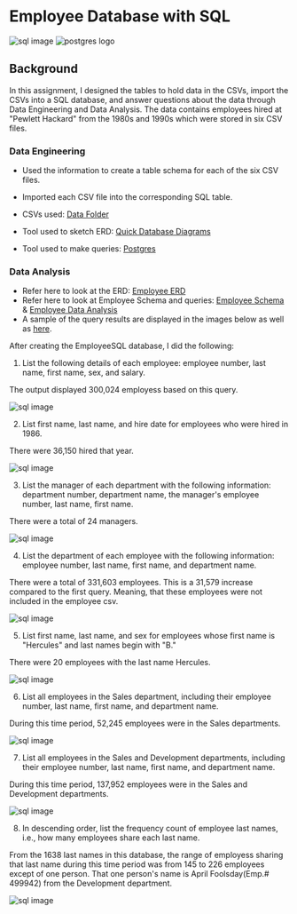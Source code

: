 # Employee Database with SQL

![sql image](images/sql.png) ![postgres logo](images/logoPostgreSQL.png)

## Background

In this assignment, I designed the tables to hold data in the CSVs, import the CSVs into a SQL database, and answer questions about the data through Data Engineering and Data Analysis. The data contains employees hired at "Pewlett Hackard" from the 1980s and 1990s which were stored in six CSV files.

### Data Engineering

* Used the information to create a table schema for each of the six CSV files. 
* Imported each CSV file into the corresponding SQL table. 

* CSVs used: [Data Folder](https://github.com/Tam-ala/sql-challenge/blob/master/data)
* Tool used to sketch ERD: [Quick Database Diagrams](http://www.quickdatabasediagrams.com)
* Tool used to make queries: [Postgres](https://www.postgresql.org/)

### Data Analysis

* Refer here to look at the ERD: [Employee ERD](images/Employee_ERD_Image.png)
* Refer here to look at Employee Schema and queries: [Employee Schema](Employee_Schema.sql) & [Employee Data Analysis](Employee_Data_Analysis.sql)
* A sample of the query results are displayed in the images below as well as [here](https://github.com/Tam-ala/sql-challenge/blob/master/images).

After creating the EmployeeSQL database, I did the following:

1. List the following details of each employee: employee number, last name, first name, sex, and salary.

The output displayed 300,024 employess based on this query.

![sql image](images/query1.PNG)

2. List first name, last name, and hire date for employees who were hired in 1986.

There were 36,150 hired that year.

![sql image](images/query2.PNG)

3. List the manager of each department with the following information: department number, department name, the manager's employee number, last name, first name.

There were a total of 24 managers.

![sql image](images/query3.PNG)

4. List the department of each employee with the following information: employee number, last name, first name, and department name.

There were a total of 331,603 employees. This is a 31,579 increase compared to the first query. Meaning, that these employees were not included in the employee csv.

![sql image](images/query4.PNG)

5. List first name, last name, and sex for employees whose first name is "Hercules" and last names begin with "B."

There were 20 employees with the last name Hercules.

![sql image](images/query5.PNG)

6. List all employees in the Sales department, including their employee number, last name, first name, and department name.

During this time period, 52,245 employees were in the Sales departments.

![sql image](images/query6.PNG)

7. List all employees in the Sales and Development departments, including their employee number, last name, first name, and department name.

During this time period, 137,952 employees were in the Sales and Development departments.

![sql image](images/query7.PNG)

8. In descending order, list the frequency count of employee last names, i.e., how many employees share each last name.

From the 1638 last names in this database, the range of employess sharing that last name during this time period was from 145 to 226 employees except of one person. That one person's name is April Foolsday(Emp.# 499942) from the Development department.

![sql image](images/query8.PNG)

